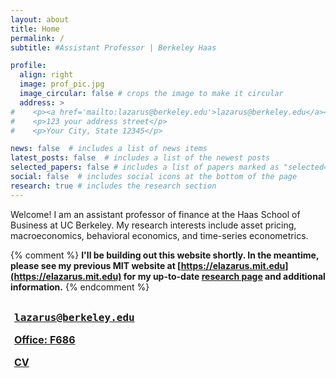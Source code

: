 ```yaml
---
layout: about
title: Home
permalink: /
subtitle: #Assistant Professor | Berkeley Haas

profile:
  align: right
  image: prof_pic.jpg
  image_circular: false # crops the image to make it circular
  address: >
#    <p><a href='mailto:lazarus@berkeley.edu'>lazarus@berkeley.edu</a></p>
#    <p>123 your address street</p>
#    <p>Your City, State 12345</p>

news: false  # includes a list of news items
latest_posts: false  # includes a list of the newest posts
selected_papers: false # includes a list of papers marked as "selected={true}"
social: false  # includes social icons at the bottom of the page
research: true # includes the research section
---
```


Welcome! I am an assistant professor of finance at the Haas School of Business at UC Berkeley. My research interests include asset pricing, macroeconomics, behavioral economics, and time-series econometrics.

{% comment %}
<b>I'll be building out this website shortly. In the meantime, please see my previous MIT website at [https://elazarus.mit.edu](https://elazarus.mit.edu) for my up-to-date [research page](https://elazarus.mit.edu/research/) and additional information.</b>
{% endcomment %}

<div style="margin-top:30px;">
<p style="font-size: 16px; margin-bottom: 6px;" id="res-switch"><b><span style="padding-right: 0.375em;"><a href="mailto:{{ site.email | encode_email }}"><i class="fas fa-envelope fa-fw"></i></a></span><span style="font-family: Inconsolata,monospace; font-size: 16px;"><a href="mailto:{{ site.email | encode_email }}">lazarus@berkeley.edu</a></span></b></p>
<p style="font-size: 16px; margin-bottom: 6px;"><b><span style="padding-right: 0.375em;"><a href='https://haas.berkeley.edu/facilities/the-haas-campus/faculty-building/'><i class="fas fa-location-dot fa-fw"></i></a></span><a href="">Office: F686</a></b></p>
<p style="font-size: 16px; margin-bottom: 32.5px"><b><span style="padding-right: 0.375em;"><a href="{{ 'CV.pdf' | prepend: '/' | relative_url}}"><i class="fas fa-file-pdf fa-fw"></i></a></span><a href="{{ 'CV.pdf' | prepend: '/' | relative_url}}">CV</a></b></p>
</div>
